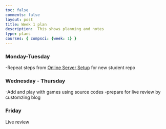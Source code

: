 ```yaml
---
toc: false
comments: false
layout: post
title: Week 1 plan 
description:  This shows planning and notes 
type: plans
courses: { compsci: {week: 1} }
---
```


### Monday-Tuesday
-Repeat steps from <a href ="[http://127.0.0.1:4200/student//2023/08/16/Tools_Hacks_Sample.html](https://zafeera123.github.io/ZafeerA123//2023/08/16/Online_Server_Setup.html)">Online Server Setup</a> for new student repo

### Wednesday - Thursday
-Add and play with games using source codes
-prepare for live review by customzing blog

### Friday
Live review
